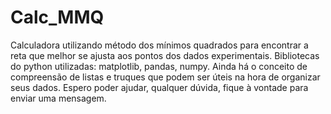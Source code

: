 # Calc_MMQ
Calculadora utilizando método dos mínimos quadrados para encontrar a reta que melhor se ajusta aos pontos dos dados experimentais.
Bibliotecas do python utilizadas: matplotlib, pandas, numpy.
Ainda há o conceito de compreensão de listas e truques que podem ser úteis na hora de organizar seus dados. Espero poder ajudar, qualquer dúvida, fique à vontade para enviar uma mensagem.

